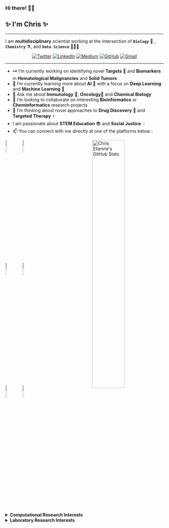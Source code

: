 <!--
**cetienn01/cetienn01** is a  _special_  repository because its `README.md` (this file) appears on your GitHub profile.
-->

### Hi there! 👋🏿

<!-- Introduction/Summary Section -->
✨ I'm **Chris** ✨
--
<hr>

I am **multidisciplinary** scientist working at the intersection of **`Biology`** 🧫 , **`Chemistry`** ⚗️, and **`Data Science`** 👨🏿‍💻

<!--
- website to create badge : https://shields.io/
- very nice tutorial to create badge : https://medium.com/@therafamartins/make-your-customized-badges-in-a-few-minutes-18e75475e271
-->

<p align="center">
  <a href="https://twitter.com/iamchrisetienne"><img src="https://img.shields.io/twitter/url?label=Twitter&style=social&url=https%3A%2F%2Ftwitter.com%2Fiamchrisetienne" alt="Twitter"></a>
  <a href="www.linkedin.com/in/christian-etienne"><img src="http://img.shields.io/badge/LinkedIn-blue?style=flat&logo=linkedin" alt="LinkedIn"></a>
  <a href="https://medium.com/@cetienn01"><img src="https://img.shields.io/badge/Medium-black?style=flatl&logo=medium" alt="Medium"></a>
  <a href="https://github.com/cetienn01"><img src="https://img.shields.io/badge/GitHub-000?style=flat&logo=Github&labelColor=white&logoColor=Black" alt="GitHub"></a>
  <a href="mailto:cetienn01@gmail.com"><img src="https://img.shields.io/badge/Gmail-red?style=flat&logo=Gmail&labelColor=white&link=mailto:cetienn01@gmail.com" alt="Gmail"></a>
</p>
<hr>

<!-- Activities/Interests Section -->
- 🗝 I’m currently working on identifying novel **Targets** 🎯 and **Biomarkers** in **Hematological Malignancies** and **Solid Tumors**
- 🔭 I’m currently learning more about **AI** 🚀 with a focus on **Deep Learning** and **Machine Learning** 🤖
- 💭 Ask me about **Immunology** 🧬, **Oncology**🔬 and **Chemical Biology**
- 🤝 I’m looking to collaborate on interesting **Bioinformatics** or **Cheminformatics** research projects
- 🤔 I’m thinking about novel approaches to **Drug Discovery** 💊 and **Targeted Therapy** ⚡
- I am passionate about **STEM Education** 📚 and **Social Justice** 💡
- 📫  You can connect with me directly at one of the platforms below :

<!--
[![LinkedIn](http://img.shields.io/badge/LinkedIn-blue?style=flat&logo=linkedin)](https://www.linkedin.com/in/christian-etienne/)
[![Medium](https://img.shields.io/badge/Medium-black?style=flatl&logo=medium)](https://medium.com/@cetienn01)
[![Gmail](https://img.shields.io/badge/Gmail-red?style=flat&logo=Gmail&labelColor=white&link=mailto:cetienn01@gmail.com)](mailto:cetienn01@gmail.com)
[![GitHub](https://img.shields.io/badge/GitHub-000?style=flat&logo=Github&labelColor=white&logoColor=Black)](https://github.com/cetienn01)
-->

<p>
  <a href="https://github-readme-stats.vercel.app/api?username=cetienn01&show_icons=true&theme=nightowl&count_private=true">
     <img width="45%" align="right" alt="Chris Etienne's GitHub Stats" src="https://github-readme-stats.vercel.app/api?username=cetienn01&show_icons=true&theme=nightowl&count_private=true" />
  </a>
  
  <!-- Programming Languages and Computational tools.
  **Be careful with the alignment.**
  You can use these sites to get logos: https://www.vectorlogo.zone or https://simpleicons.org/
  -->
  
  <code><img width="10%" src="https://www.vectorlogo.zone/logos/python/python-ar21.svg"></code>
  <code><img width="10%" src="https://www.vectorlogo.zone/logos/java/java-ar21.svg"></code>
  <br />
  <code><img width="10%" src="https://www.vectorlogo.zone/logos/pytorch/pytorch-ar21.svg"></code>
  <code><img width="10%" src="https://www.vectorlogo.zone/logos/tensorflow/tensorflow-ar21.svg"></code>
  <br />
  <code><img width="10%" src="https://www.vectorlogo.zone/logos/gnu_bash/gnu_bash-ar21.svg"></code>
  <code><img width="10%" src="https://www.vectorlogo.zone/logos/git-scm/git-scm-ar21.svg"></code>
</p>

<!-- Work / Research Section -->
<details>
  <summary><strong>Computational Research Interests</strong></summary>
  <br>
  
  - developing novel bioinformatics tools to investigate high-throughput genomics data to understand the mechanisms of diseases, with a particular interest in cancer
  - applying computational methods to study biological processes such as protein-protein interaction and protein-ligand binding to design the next generation of cell permeable and orally bioavailable macrocyclic drugs.
  - implementing machine learning algorithms to support classification and prediction of clinical outcomes using molecular features
  <br>
</details>

<details>
  <summary><strong>Laboratory Research Interests</strong></summary>
  <br>
  
  - ...
  - ...
  - ...
  <br>
</details>
